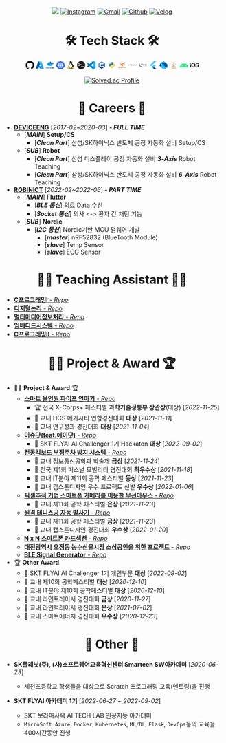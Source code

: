 <div align=center>
<a href="https://hits.seeyoufarm.com"><img src="https://hits.seeyoufarm.com/api/count/incr/badge.svg?url=https%3A%2F%2Fgithub.com%2Fhitbee-dev&count_bg=%23E9C04C&title_bg=%23181717&icon=&icon_color=%23E7E7E7&title=hits&edge_flat=false"/></a>
<a href="https://www.instagram.com/hitbee_0584/"><img alt="Instagram" src ="https://img.shields.io/badge/Instagram-E4405F.svg?&style=flat&logo=Instagram&logoColor=white"/></a>
<a href="mailto:ckim.esw@gmail.com"><img alt="Gmail" src ="https://img.shields.io/badge/Gmail-EA4335.svg?&style=flat&logo=Gmail&logoColor=white"/></a>
<a href="https://github.com/Hitbee-dev"><img alt="Github" src ="https://img.shields.io/badge/Git-181717.svg?&style=flat&logo=Git&logoColor=white"/></a>
<a href="https://velog.io/@kc0584-dev"><img alt="Velog" src ="https://img.shields.io/badge/Velog-20C997.svg?&style=flat&logo=Velog&logoColor=white"/></a>

<br/>
</div>
<p></p>

 <div align=center>
    <h1> 🛠 Tech Stack 🛠 </h1>
    <code><img height="20" src="https://raw.githubusercontent.com/github/explore/00be00e3051bfc3bb008e4db83382b3ac55f22db/topics/github/github.png"></code>
    <code><img height="20" src="https://raw.githubusercontent.com/github/explore/00be00e3051bfc3bb008e4db83382b3ac55f22db/topics/azure/azure.png"></code>
    <code><img height="20" src="https://raw.githubusercontent.com/github/explore/00be00e3051bfc3bb008e4db83382b3ac55f22db/topics/docker/docker.png"></code>
    <code><img height="20" src="https://raw.githubusercontent.com/github/explore/00be00e3051bfc3bb008e4db83382b3ac55f22db/topics/kubernetes/kubernetes.png"></code>
    <code><img height="20" src="https://raw.githubusercontent.com/github/explore/00be00e3051bfc3bb008e4db83382b3ac55f22db/topics/linux/linux.png"></code>
    <code><img height="20" src="https://raw.githubusercontent.com/github/explore/00be00e3051bfc3bb008e4db83382b3ac55f22db/topics/terminal/terminal.png"></code>
    <code><img height="20" src="https://raw.githubusercontent.com/github/explore/00be00e3051bfc3bb008e4db83382b3ac55f22db/topics/visual-studio-code/visual-studio-code.png"></code>
    <code><img height="20" src="https://raw.githubusercontent.com/github/explore/00be00e3051bfc3bb008e4db83382b3ac55f22db/topics/c/c.png"></code>
    <code><img height="20" src="https://raw.githubusercontent.com/github/explore/00be00e3051bfc3bb008e4db83382b3ac55f22db/topics/python/python.png"></code>
    <code><img height="20" src="https://raw.githubusercontent.com/github/explore/00be00e3051bfc3bb008e4db83382b3ac55f22db/topics/tensorflow/tensorflow.png"></code>
    <code><img height="20" src="https://raw.githubusercontent.com/github/explore/00be00e3051bfc3bb008e4db83382b3ac55f22db/topics/pytorch/pytorch.png"></code>
    <code><img height="20" src="https://raw.githubusercontent.com/github/explore/00be00e3051bfc3bb008e4db83382b3ac55f22db/topics/flask/flask.png"></code>
    <code><img height="20" src="https://raw.githubusercontent.com/github/explore/00be00e3051bfc3bb008e4db83382b3ac55f22db/topics/flutter/flutter.png"></code>
    <code><img height="20" src="https://raw.githubusercontent.com/github/explore/00be00e3051bfc3bb008e4db83382b3ac55f22db/topics/dart/dart.png"></code>
    <code><img height="20" src="https://raw.githubusercontent.com/github/explore/00be00e3051bfc3bb008e4db83382b3ac55f22db/topics/java/java.png"></code>
    <code><img height="20" src="https://raw.githubusercontent.com/github/explore/00be00e3051bfc3bb008e4db83382b3ac55f22db/topics/android/android.png"></code>
    <code><img height="20" src="https://raw.githubusercontent.com/github/explore/00be00e3051bfc3bb008e4db83382b3ac55f22db/topics/ios/ios.png"></code>
    <p></p>
    
<!-- <img alt="Python" src ="https://img.shields.io/badge/Python-3776AB.svg?&style=plastic&logo=Python&logoColor=white"/></a>
<img alt="Flutter" src ="https://img.shields.io/badge/Flutter-02569B.svg?&style=plastic&logo=Flutter&logoColor=white"/></a>
<img alt="Dart" src ="https://img.shields.io/badge/Dart-0175C2.svg?&style=plastic&logo=Dart&logoColor=white"/></a>
<img alt="Android" src ="https://img.shields.io/badge/Android-81C147.svg?&style=plastic&logo=Android&logoColor=white"/></a>
<img alt="IOS" src ="https://img.shields.io/badge/IOS-000000.svg?&style=plastic&logo=IOS&logoColor=white"/></a> -->
[![Solved.ac Profile](http://mazassumnida.wtf/api/v2/generate_badge?boj=kc0584)](https://solved.ac/kc0584/)
</div>
<p></p>
 
# <center>💼 Careers 💼<center>
 - [__DEVICEENG__](http://deviceeng.co.kr/) [*2017-02~2020-03*] __*- FULL TIME*__
   - [__*MAIN*__] __Setup/CS__
     - [__*Clean Part*__] 삼성/SK하이닉스 반도체 공정 자동화 설비 Setup/CS
   - [__*SUB*__] __Robot__
     - [__*Clean Part*__] 삼성 디스플레이 공정 자동화 설비 __*3-Axis*__ Robot Teaching
     - [__*Clean Part*__] 삼성/SK하이닉스 반도체 공정 자동화 설비 __*6-Axis*__ Robot Teaching
 - [__ROBINICT__](http://robinict.co.kr/) [*2022-02~2022-06*] __*- PART TIME*__
   - [__*MAIN*__] __Flutter__
     - [__*BLE 통신*__] 의료 Data 수신
     - [__*Socket 통신*__] 의사 <-> 환자 간 채팅 기능
   - [__*SUB*__] __Nordic__
     - [__*I2C 통신*__] Nordic기반 MCU 펌웨어 개발
       - [__*master*__] nRF52832 (BlueTooth Module)
       - [__*slave*__] Temp Sensor
       - [__*slave*__] ECG Sensor
 
# <center>👨‍🏫 Teaching Assistant 👨‍🏫<center>
 - [__C프로그래밍I__ - *Repo*](https://github.com/Hitbee-dev/c_programming_one)
 - [__디지털논리__ - *Repo*](https://github.com/Hitbee-dev/proteus)
 - [__멀티미디어정보처리__ - *Repo*](https://github.com/Hitbee-dev/OpenCV-Python)
 - [__임베디드시스템__ - *Repo*](https://github.com/Hitbee-dev/embedded_system)
 - [__C프로그래밍II__ - *Repo*](https://github.com/Hitbee-dev/c_programming_two)

# <center>👨‍💻 Project & Award 🏆 <center>
 - 👨‍💻 __Project & Award__ 🏆 
    - [__스마트 올인원 파이프 연마기__ - *Repo*](https://github.com/Hitbee-dev/pipe_grinder_control)
        - 🏆 전국 X-Corps+ 페스티벌 __과학기술정통부 장관상__(대상) [*2022-11-25*]
        - 🏅 교내 HCS 메가시티 연합경진대회 __대상__ [*2021-11-11*]       
        - 🏅 교내 연구성과 경진대회 __대상__ [*2021-11-04*]
    - [__이슈닷(feat.에이닷)__ - *Repo*](https://github.com/SKT-Phoenix/Phoenix)
        - 🏅 SKT FLYAI AI Challenger 1기 Hackaton __대상__ [*2022-09-02*]
    - [__전동킥보드 부정주차 방지 시스템__ - *Repo*](https://github.com/Hitbee-dev/stop_flutter)
        - 🏅 교내 정보통신공학과 학술제 __금상__ [*2021-11-24*]
        - 🥈 전국 제1회 퍼스널 모빌리티 경진대회 __최우수상__ [*2021-11-18*]
        - 🥉 교내 IT분야 제11회 공학 페스티벌 __동상__ [*2021-11-23*]
        - 🥉 교내 캡스톤디자인 우수 프로젝트 선발 __우수상__ [*2022-01-06*]
    - [__픽셀추적 기법 스마트폰 카메라를 이용한 무선마우스__ - *Repo*](https://github.com/Hitbee-dev/wireless_mouse_client)
        - 🥈 교내 제11회 공학 페스티벌 __은상__ [*2021-11-23*]
    - [__원격 테니스공 자동 발사기__ - *Repo*](https://github.com/Hitbee-dev/tennis)
        - 🏅 교내 제11회 공학 페스티벌 __금상__ [*2021-11-23*]
        - 🥉 교내 캡스톤디자인 경진대회 __우수상__ [*2022-01-20*]
    - [__N x N 스마트폰 카드섹션__ - *Repo*](https://github.com/Hitbee-dev/led_card_project_client)
    - [__대전광역시 오정동 농수산물시장 소상공인을 위한 프로젝트__ - *Repo*](https://github.com/Hitbee-dev/saojeong)
    - [__BLE Signal Generator__ - *Repo*](https://github.com/Hitbee-dev/ble_generator_flutter)
 - 🏆 __Other Award__
    - 🏅 SKT FLYAI AI Challenger 1기 개인부문 __대상__ [*2022-09-02*]
    - 🏅 교내 제10회 공학페스티벌 __대상__ [*2020-12-10*]
    - 🏅 교내 IT분야 제10회 공학페스티벌 __대상__ [*2020-12-10*]
    - 🏅 교내 라인트레이서 경진대회 __금상__ [*2020-11-27*]
    - 🥈 교내 라인트레이서 경진대회 __은상__ [*2021-07-02*]
    - 🥉 교내 스마트에너지 경진대회 __우수상__ [*2020-12-23*]

# <center> 💁 Other 🙋 <center>
 - __SK플래닛(주), (사)소프트웨어교육혁신센터 Smarteen SW아카데미__ [*2020-06-23*]
    - 세천초등학교 학생들을 대상으로 Scratch 프로그래밍 교육(멘토링)을 진행
    
 - __SKT FLYAI 아카데미 1기__ [*2022-06-27 ~ 2022-09-02*]
    - SKT 보라매사옥 AI TECH LAB 인공지능 아카데미
    - `MicroSoft Azure`, `Docker`, `Kubernetes`, `ML/DL`, `Flask`, `DevOps`등의 교육을 400시간동안 진행
